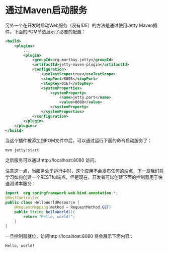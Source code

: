 # 通过Maven启动服务

另外一个在开发时启动Web服务（没有IDE）的方法是通过使用Jetty Maven插件。下面的POM节选展示了必要的配置：
```xml
<build>	
	<plugins>				
		...				
		<plugin>						
			<groupId>org.mortbay.jetty</groupId>						
			<artifactId>jetty-maven-plugin</artifactId>						
			<configuration>								
				<useTestScope>true</useTestScope>								
				<stopPort>8005</stopPort>								
				<stopKey>DIE!</stopKey>								
				<systemProperties>										
					<systemProperty>												
						<name>jetty.port</name>												
						<value>8080</value>										
					</systemProperty>								
				</systemProperties>						
			</configuration>				
		</plugin>		
	</plugins> 
</build>
```
当这个插件被添加到POM文件中后，可以通过运行下面的命令启动服务了：

```
mvn jetty:start
```

之后服务可以通过http://localhost:8080 访问。

注意这一点，当服务处于运行中时，这个应用不会发布任何的端点，下一章我们将学习如何创建一个RESTful端点，但是现在，开发者可以创建下面的控制器用于快速测试本服务：
```java
import	org.springframework.web.bind.annotation.*;
@RestController 
public class HelloWorldResource	{
	@RequestMapping(method = RequestMethod.GET)				
	public String helloWorld(){								
		return "Hello, world!";				
	} 
}
```

一旦控制器就位，访问http://localhost:8080 将会展示下面内容：
```
Hello, world!
```